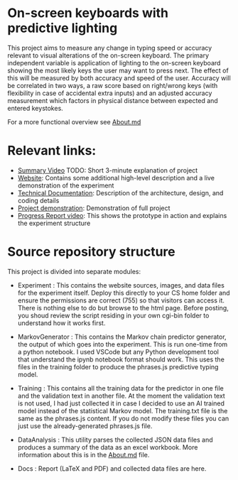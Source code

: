 # On-screen keyboards with predictive lighting

This project aims to measure any change in typing speed or accuracy relevant to visual alterations of the on-screen keyboard.  The primary independent variable is application of lighting to the on-screen keyboard showing the most likely keys the user may want to press next.  The effect of this will be measured by both accuracy and speed of the user.  Accuracy will be correlated in two ways, a raw score based on right/wrong keys (with flexibility in case of accidental extra inputs) and an adjusted accuracy measurement which factors in physical distance between expected and entered keystokes.

For a more functional overview see [About.md](about.md)

# Relevant links:

   - [Summary Video](...) TODO: Short 3-minute explanation of project
   - [Website](https://cs.colostate.edu/~bdvision): Contains some additional high-level description and a live demonstration of the experiment
   - [Technical Documentation](https://github.com/csu-hci-projects/Badvision/blob/main/about.md): Description of the architecture, design, and coding details
   - [Project demonstration](...): Demonstration of full project
   - [Progress Report video](https://youtu.be/kpJdo-KhyiI): This shows the prototype in action and explains the experiment structure

# Source repository structure

This project is divided into separate modules:

- Experiment : This contains the website sources, images, and data files for the experiment itself.  Deploy this directly to your CS home folder and ensure the permissions are correct (755) so that visitors can access it.  There is nothing else to do but browse to the html page.  Before posting, you shoud review the script residing in your own cgi-bin folder to understand how it works first.

- MarkovGenerator : This contains the Markov chain predictor generator, the output of which goes into the experiment.  This is run one-time from a python notebook.  I used VSCode but any Python development tool that understand the ipynb notebook format should work.  This uses the files in the training folder to produce the phrases.js predictive typing model.

- Training : This contains all the training data for the predictor in one file and the validation text in another file.  At the moment the validation text is not used, I had just collected it in case I decided to use an AI trained model instead of the statistical Markov model.  The training.txt file is the same as the phrases.js content.  If you do not modify these files you can just use the already-generated phrases.js file.

- DataAnalysis : This utility parses the collected JSON data files and produces a summary of the data as an excel workbook.  More information about this is in the  [About.md](about.md) file.

- Docs : Report (LaTeX and PDF) and collected data files are here.
